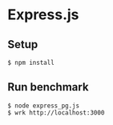 # Express.js

## Setup

    $ npm install

## Run benchmark

    $ node express_pg.js
    $ wrk http://localhost:3000